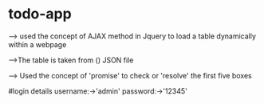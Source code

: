 # todo-app

--> used the concept of AJAX method in Jquery to load a table dynamically within a webpage 

-->The table is taken from () JSON file

--> Used the concept of 'promise' to check or 'resolve' the first five boxes


#login details
     username:->'admin'
     password:->'12345'
  
  

